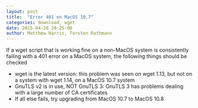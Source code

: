 ```yaml
---
layout: post
title:  "Error 401 on MacOS 10.7"
categories: download, wget
date: 2015-04-28 20:25:00
author: Matthew Harris, Torsten Rathmann
---
```


If a wget script that is working fine on a non-MacOS system is consistently failing with a 401 error on a MacOS system, the following things should be checked

* wget is the latest version: this problem was seen on wget 1.13, but not on a system with wget 1.14, on a MacOS 10.7 system
* GnuTLS v2 is in use, NOT GnuTLS 3: GnuTLS 3 has problems dealing with a large number of CA certificates
* If all else fails, try upgrading from MacOS 10.7 to MacOS 10.8
